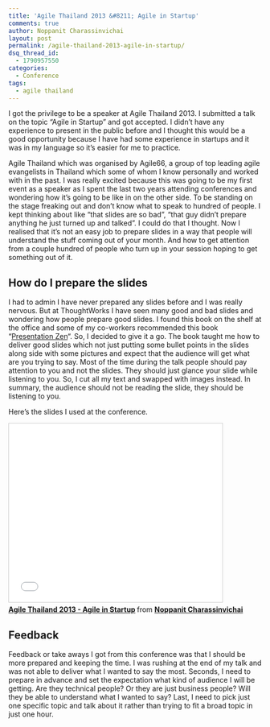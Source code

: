 ```yaml
---
title: 'Agile Thailand 2013 &#8211; Agile in Startup'
comments: true
author: Noppanit Charassinvichai
layout: post
permalink: /agile-thailand-2013-agile-in-startup/
dsq_thread_id:
  - 1790957550
categories:
  - Conference
tags:
  - agile thailand
---
```

I got the privilege to be a speaker at Agile Thailand 2013. I submitted a talk on the topic &#8220;Agile in Startup&#8221; and got accepted. I didn&#8217;t have any experience to present in the public before and I thought this would be a good opportunity because I have had some experience in startups and it was in my language so it&#8217;s easier for me to practice. 

Agile Thailand which was organised by Agile66, a group of top leading agile evangelists in Thailand which some of whom I know personally and worked with in the past. I was really excited because this was going to be my first event as a speaker as I spent the last two years attending conferences and wondering how it&#8217;s going to be like in on the other side. To be standing on the stage freaking out and don&#8217;t know what to speak to hundred of people. I kept thinking about like &#8220;that slides are so bad&#8221;, &#8220;that guy didn&#8217;t prepare anything he just turned up and talked&#8221;. I could do that I thought. Now I realised that it&#8217;s not an easy job to prepare slides in a way that people will understand the stuff coming out of your month. And how to get attention from a couple hundred of people who turn up in your session hoping to get something out of it. 

## How do I prepare the slides

I had to admin I have never prepared any slides before and I was really nervous. But at ThoughtWorks I have seen many good and bad slides and wondering how people prepare good slides. I found this book on the shelf at the office and some of my co-workers recommended this book &#8220;[Presentation Zen][1]&#8220;. So, I decided to give it a go. The book taught me how to deliver good slides which not just putting some bullet points in the slides along side with some pictures and expect that the audience will get what are you trying to say. Most of the time during the talk people should pay attention to you and not the slides. They should just glance your slide while listening to you. So, I cut all my text and swapped with images instead. In summary, the audience should not be reading the slide, they should be listening to you. 

Here&#8217;s the slides I used at the conference. 

<iframe src="//www.slideshare.net/slideshow/embed_code/key/wz2Ag4fywp2Lq7" width="425" height="355" frameborder="0" marginwidth="0" marginheight="0" scrolling="no" style="border:1px solid #CCC; border-width:1px; margin-bottom:5px; max-width: 100%;" allowfullscreen> </iframe> <div style="margin-bottom:5px"> <strong> <a href="//www.slideshare.net/ncharassinvichai/agile-thailand-2013-agile-in-startup" title="Agile Thailand 2013 - Agile in Startup" target="_blank">Agile Thailand 2013 - Agile in Startup</a> </strong> from <strong><a href="//www.slideshare.net/ncharassinvichai" target="_blank">Noppanit Charassinvichai</a></strong> </div>

## Feedback

Feedback or take aways I got from this conference was that I should be more prepared and keeping the time. I was rushing at the end of my talk and was not able to deliver what I wanted to say the most. Seconds, I need to prepare in advance and set the expectation what kind of audience I will be getting. Are they technical people? Or they are just business people? Will they be able to understand what I wanted to say? Last, I need to pick just one specific topic and talk about it rather than trying to fit a broad topic in just one hour.

 [1]: http://www.amazon.co.uk/Presentation-Zen-Simple-Design-Delivery/dp/0321811984/ref=sr_1_1?s=books&ie=UTF8&qid=1379975645&sr=1-1&keywords=presentation+zen
